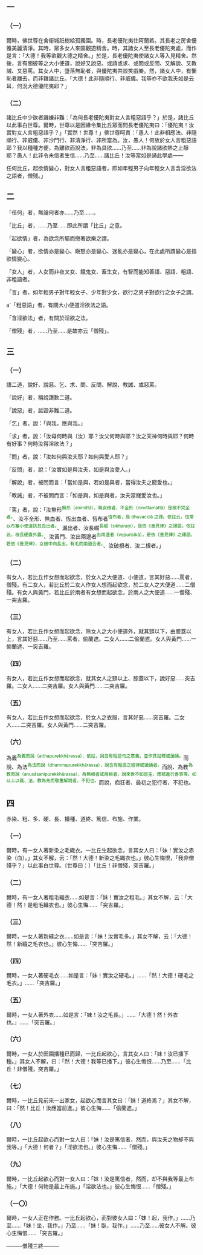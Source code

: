 ## 一

### （一）

爾時，佛世尊在舍衛城祇樹給孤獨園。時，長老優陀夷住阿蘭若。其長老之房舍優雅美麗清淨。其時，眾多女人來園觀遊精舍。時，其諸女人至長老優陀夷處，而作是言：「大德！我等欲觀大德之精舍。」於是，長老優陀夷使諸女人等入見精舍。然後，言有關彼等之大小便道，說好又說惡、或請或求、或問或反問、又解說、又教誡、又惡罵。其女人中，墮落無恥者，與優陀夷共談笑戲樂。然，諸女人中，有慚恥者離去，而非難諸比丘。「大德！此非隨順行、非威儀。我等亦不欲我夫如是云耳，何況大德優陀夷耶？」

### （二）

諸比丘中少欲者譏嫌非難：「為何長老優陀夷對女人言粗惡語乎？」於是，諸比丘以此事白世尊。爾時，世尊以是因緣令集比丘眾而問長老優陀夷曰：「優陀夷！汝實對女人言粗惡語乎？」「實然！世尊！」佛世尊呵責：「愚人！此非相應法、非隨順行、非威儀、非沙門行、非清淨行、非所當為。汝，愚人！何故於女人言粗惡語耶？我以種種方便，為離欲而說法，非為具欲……乃至……非為說諸欲熱之止靜耶？愚人！此非令未信者生信……乃至……諸比丘！汝等當如是誦此學處——

任何比丘，起欲情變心，對女人言粗惡語者，即如年輕男子向年輕女人言含淫欲法之語者，僧殘。」

## 二

「任何」者，無論何者亦……乃至……。

「比丘」者，……乃至……即此所謂「比丘」之意。

「起欲情」者，為欲念所驅而戀著欲樂之謂。

「變心」者，欲情亦是變心、瞋怒亦是變心、迷亂亦是變心，在此處所謂變心是指欲情變心。

「女人」者，人女而非夜叉女、餓鬼女、畜生女，有智而能知善語、惡語、粗語、非粗語者。

「言」者，如年輕男子對年輕女子、少年對少女，欲行之男子對欲行之女子之謂。

a'「粗惡語」者，有關大小便道淫欲法之語。

「含淫欲法」者，有關於淫欲之法。

「僧殘」者，……乃至……是故亦云「僧殘」。

## 三

### （一）

語二道，說好、說惡、乞、求、問、反問、解說、教誡、或惡罵。

「說好」者，稱說讚歎二道。

「說惡」者，詆毀非難二道。

「乞」者，說：「與我，應與我。」

「求」者，說：「汝母何時與〔汝〕耶？汝父何時與耶？汝之天神何時與耶？何時有好事？何時汝得淫欲法？」

「問」者，說：「汝如何與汝夫耶？如何與愛人耶？」

「反問」者，說：「汝實如是與汝夫，如是與汝愛人。」

「解說」者，被問而言：「當如是與，若如是與者，當得汝夫之寵愛也。」

「教誡」者，不被問而言：「如是與，如是與者，汝夫當寵愛汝也。」

「罵」者，說：「汝無形<sup><font color="green">無形（animittā），無女根者，不全形（nimittamattā）是根不完全者。</font></sup>、汝不全形、無血者、恆出血者、恆布者<sup><font color="green">恆布者，是 dhuvacolā 之譯。依註云，恆常以布塞小便道防其血出者。</font></sup>、漏出者、汝長崛<sup><font color="green">長崛（sikharaṇi），是依《善見律》之譯語。依註云，根長硬直外露。</font></sup>、汝黃門、汝出兩邊者<sup><font color="green">出兩邊者（vepurisikā），是依《善見律》之譯語。若依《善見律》，女根中肉長出，有毛而兩道合者。</font></sup>、汝破根者、汝二根者。」

### （二）

有女人，若比丘作女想而起欲念，於女人之大便道、小便道，言其好惡……罵者，僧殘。有二女人，若比丘於二女人作女人想而起欲念，於二女人之大便道……二僧殘。有女人與黃門，若比丘於兩者有女想而起欲念，於兩人之大便道……一僧殘、一突吉羅。

### （三）

有女人，若比丘作女想而起欲念，除女人之大小便道外，就其頸以下，由膝蓋以上，言其好惡……乃至……罵者，偷蘭遮。二女人……二偷蘭遮。女人與黃門……一偷蘭遮、一突吉羅。

### （四）

有女人，若比丘作女想而起欲念，就其女人之頸以上、膝蓋以下，說好惡……突吉羅。二女人……二突吉羅。女人與黃門……二突吉羅。

### （五）

有女人，若比丘作女想而起欲念，於女人之衣服，言其好惡……突吉羅。二女人……二突吉羅。女人與黃門……二突吉羅。

### （六）

為義<sup><font color="green">為義而說（atthapurekkhārassa），依註，說含有粗語句之意義，並作其註釋或讀誦。</font></sup>而說、為法<sup><font color="green">為法而說（dhammapurekkhārassa），說含有粗語之經律或讀誦者。</font></sup>而說、為教<sup><font color="green">為教而說（anusāsanipurekkhārassa），為無根者或兩根者，說來世不如是生，應精進行善事等。如以上以義、法、教為先而敬重解說者，不犯也。</font></sup>而說，痴狂者、最初之犯行者，不犯也。

## 四

赤染、粗、多、硬、長、播種、道終、篤信、布施、作業。

### （一）

爾時，有一女人著新染之毛織衣。一比丘生起欲念，言其女人曰：「妹！實汝之赤染（血）。」其女不解，云：「然！大德！新染之毛織衣也。」彼心生悔恨，「我非僧殘乎？」以此事白世尊。〔世尊曰：〕「比丘！非僧殘，突吉羅。」

### （二）

爾時，有一女人著粗毛織衣……如是言：「妹！實汝之粗毛。」其女不解，云：「大德！然！是粗毛織衣也。」彼心生悔……「突吉羅。」

### （三）

爾時，一女人著新縫之衣……如是言：「妹！汝實毛多。」其女不解，云：「大德！然！新縫之毛衣也。」彼心生悔……「突吉羅。」

### （四）

爾時，一女人著硬毛衣……如是言：「妹！實汝之硬毛。」……「然！大德！硬毛之毛衣。」……「突吉羅。」

### （五）

爾時，一女人著外衣……如是言：「妹！汝之毛長。」……「大德！然！外衣也。」……「突吉羅。」

### （六）

爾時，一女人於田園播種已而歸，一比丘起欲心，言其女人曰：「妹！汝已播下種。」其女人不解，曰：「然！大德！我等已播下。」彼心生悔恨……乃至……「比丘！非僧殘，突吉羅。」

### （七）

爾時，一比丘見前來一出家女，起欲心而言其女曰：「妹！道終焉？」其女不解，曰：「然！比丘！汝應當前進。」彼心生悔……「偷蘭遮。」

### （八）

爾時，一比丘起欲心而對一女人曰：「妹！汝是篤信者，然而，與汝夫之物却不與我等。」「大德！何者？」「淫欲法也。」彼心生悔……「僧殘。」

### （九）

爾時，一比丘起欲心而對一女人曰：「妹！汝是篤信者，然而，却不與我等最上布施。」「大德！何物是最上布施。」「淫欲法也。」彼心生悔恨……「僧殘。」

### （一〇）

爾時，一女人正在作務。一比丘起欲心，而對彼女人曰：「妹！起，我作。」……乃至……「妹！坐，我作。」乃至……「妹！臥，我作。」……乃至……彼女人不解。彼心生悔恨……「突吉羅。」

———僧殘三終———